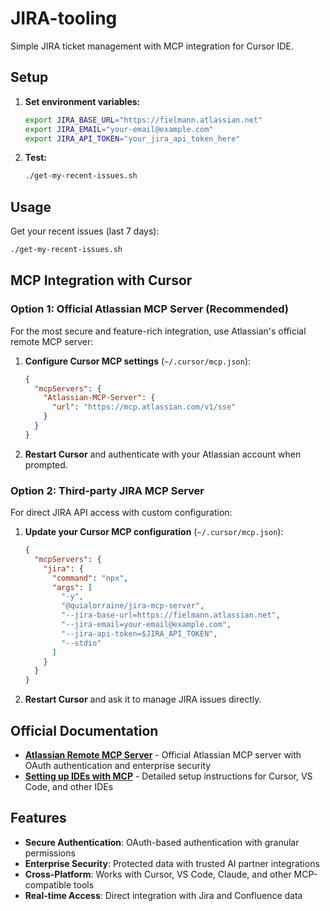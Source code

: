 # JIRA-tooling

Simple JIRA ticket management with MCP integration for Cursor IDE.

## Setup

1. **Set environment variables:**
   ```bash
   export JIRA_BASE_URL="https://fielmann.atlassian.net"
   export JIRA_EMAIL="your-email@example.com"
   export JIRA_API_TOKEN="your_jira_api_token_here"
   ```

2. **Test:**
   ```bash
   ./get-my-recent-issues.sh
   ```

## Usage

Get your recent issues (last 7 days):
```bash
./get-my-recent-issues.sh
```

## MCP Integration with Cursor

### Option 1: Official Atlassian MCP Server (Recommended)

For the most secure and feature-rich integration, use Atlassian's official remote MCP server:

1. **Configure Cursor MCP settings** (`~/.cursor/mcp.json`):
   ```json
   {
     "mcpServers": {
       "Atlassian-MCP-Server": {
         "url": "https://mcp.atlassian.com/v1/sse"
       }
     }
   }
   ```

2. **Restart Cursor** and authenticate with your Atlassian account when prompted.

### Option 2: Third-party JIRA MCP Server

For direct JIRA API access with custom configuration:

1. **Update your Cursor MCP configuration** (`~/.cursor/mcp.json`):
   ```json
   {
     "mcpServers": {
       "jira": {
         "command": "npx",
         "args": [
           "-y",
           "@quialorraine/jira-mcp-server",
           "--jira-base-url=https://fielmann.atlassian.net",
           "--jira-email=your-email@example.com",
           "--jira-api-token=$JIRA_API_TOKEN",
           "--stdio"
         ]
       }
     }
   }
   ```

2. **Restart Cursor** and ask it to manage JIRA issues directly.

## Official Documentation

- **[Atlassian Remote MCP Server](https://www.atlassian.com/platform/remote-mcp-server)** - Official Atlassian MCP server with OAuth authentication and enterprise security
- **[Setting up IDEs with MCP](https://support.atlassian.com/rovo/docs/setting-up-ides/)** - Detailed setup instructions for Cursor, VS Code, and other IDEs

## Features

- **Secure Authentication**: OAuth-based authentication with granular permissions
- **Enterprise Security**: Protected data with trusted AI partner integrations
- **Cross-Platform**: Works with Cursor, VS Code, Claude, and other MCP-compatible tools
- **Real-time Access**: Direct integration with Jira and Confluence data
